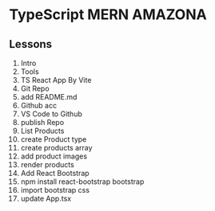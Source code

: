 # TypeScript MERN AMAZONA

## Lessons

1. Intro
2. Tools
3. TS React App By Vite
4. Git Repo
  1. add README.md
  2. Github acc
  3. VS Code to Github
  4. publish Repo
5. List Products
  1. create Product type
  2. create products array
  3. add product images
  4. render products
6. Add React Bootstrap
  1. npm install react-bootstrap bootstrap
  2. import bootstrap css
  3. update App.tsx